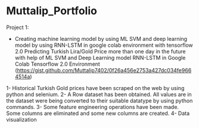 # Muttalip_Portfolio
Project 1:

- Creating machine learning model by using ML SVM and deep learning model by using RNN-LSTM in google colab environment with tensorflow 2.0
Predicting Turkish Lira/Gold Price more than one day in the future with help of ML SVM and Deep Learning model RNN-LSTM in Google Colab Tensorflow 2.0 Environment (https://gist.github.com/Muttalip7402/0f26a456e2753a427dc034fe9664514a)

1- Historical Turkish Gold prices have been scraped on the web by using python and selenium. 
2- A Row dataset has been obtained. All values are in the dataset were being converted to their suitable datatype by using python commands.
3- Some feature engineering operations have been made. Some columns are eliminated and some new columns are created.
4- Data visualization
